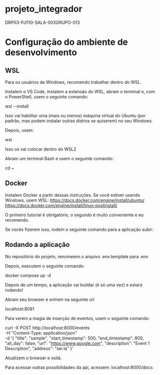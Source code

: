 # projeto_integrador
DRP03-PJI110-SALA-003GRUPO-013

# Configuração do ambiente de desenvolvimento
## WSL
Para os usuários de Windows, recomendo trabalhar dentro do WSL.

Instalem o VS Code, instalem a extensão do WSL, abram o terminal e, com o PowerShell, usem o seguinte comando:

wsl --install

Isso vai habilitar uma (mais ou menos) máquina virtual do Ubuntu (por padrão, mas podem instalar outras distros se quiserem) no seu Windows.

Depois, usem:

wsl

Isso os vai colocar dentro do WSL2

Abram um terminal Bash e usem o seguinte comando:

cd ~

## Docker

Instalem Docker a partir dessas instruções. Se você estiver usando Windows, usem WSL:
https://docs.docker.com/engine/install/ubuntu/
https://docs.docker.com/engine/install/linux-postinstall/

O primeiro tutorial é obrigatório, o segundo é muito conveniente e eu recomendo.

Se vocês fizerem isso, rodem o seguinte comando para a aplicação subir:

## Rodando a aplicação

No repositório do projeto, renomeiem o arquivo .env.template para .env

Depois, executem o seguinte comando:

docker compose up -d

Depois de um tempo, a aplicação vai buildar (é só uma vez) e estará rodando!

Abram seu browser e entrem na seguinte url

localhost:8081

Para verem a magia de inserção de eventos, usem o seguinte comando:

curl -X POST http://localhost:8000/events \
-H "Content-Type: application/json" \
-d '{
    "title": "sample",
    "start_timestamp": 500,
    "end_timestamp": 800,
    "all_day": false,
    "url": "https://www.google.com",
    "description": "Event 1 Description",
   "address": "sei la"
}'

Atualizem o browser e voilà.

Para acessar outras possibilidades da api, acessem:
localhost:8000/docs
